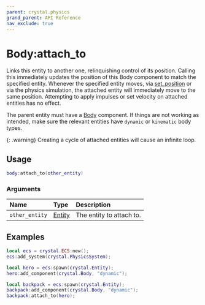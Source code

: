 ```yaml
---
parent: crystal.physics
grand_parent: API Reference
nav_exclude: true
---
```


# Body:attach_to

Links this entity to another one, relinquishing control of its position. Calling this immediately updates the position of this Body component to match the specified entity. Whenever the specified entity moves, via [set_position](body_set_position) or via the physics simulation, the attached entity will immediately move to the same position. Attempting to apply impulses or set velocity on attached entities has no effect.

The parent entity must have a [Body](body) component. If things are not working as intended, make sure the relevant entities have `dynamic` or `kinematic` body types.

{: .warning}
Creating a cycle of attached entities will cause an infinite loop.

## Usage

```lua
body:attach_to(other_entity)
```

### Arguments

| Name           | Type                              | Description              |
| :------------- | :-------------------------------- | :----------------------- |
| `other_entity` | [Entity](/crystal/api/ecs/entity) | The entity to attach to. |

## Examples

```lua
local ecs = crystal.ECS:new();
ecs:add_system(crystal.PhysicsSystem);

local hero = ecs:spawn(crystal.Entity);
hero:add_component(crystal.Body, "dynamic");

local backpack = ecs:spawn(crystal.Entity);
backpack:add_component(crystal.Body, "dynamic");
backpack:attach_to(hero);
```
